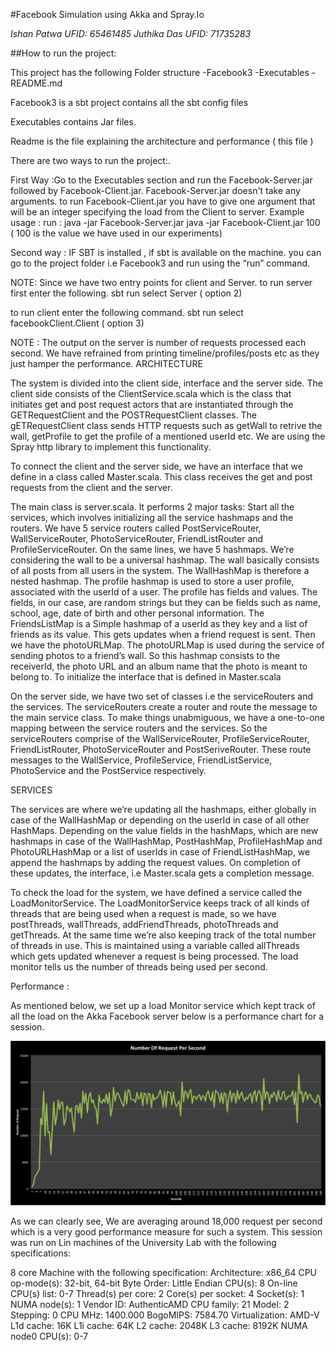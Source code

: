 
#Facebook Simulation using Akka and Spray.Io

*Ishan Patwa UFID: 65461485*
*Juthika Das UFID: 71735283*


##How to run the project:



This project has the following Folder structure 
-Facebook3
-Executables
-README.md


Facebook3 is a sbt project contains all the sbt config files

Executables contains Jar files.


Readme is the file explaining the architecture and performance ( this file )


There are two ways to run the project:.

First Way :Go to the Executables section and run the Facebook-Server.jar followed by Facebook-Client.jar.
Facebook-Server.jar doesn't take any arguments. to run Facebook-Client.jar you have to give one argument that will be an integer specifying the load  from the Client to server.
Example usage :
run : java -jar Facebook-Server.jar 
java -jar Facebook-Client.jar 100 ( 100 is the value we have used in our experiments)


Second way :  IF SBT is installed , if sbt is available on the machine. you can go to the project folder i.e Facebook3 and run using the “run” command.

NOTE: Since we have two entry points for client and Server.
to run server first enter the following.
sbt 
run 
select Server ( option 2)

to run client enter the following command.
sbt 
run 
select facebookClient.Client ( option 3)
 


NOTE : The output on the server is number of requests processed each second. 
We have refrained from printing timeline/profiles/posts etc as they just hamper the performance.
ARCHITECTURE

The system is divided into the client side, interface and the server side. The client side consists of the ClientService.scala which is the class that initiates get and post request actors that are instantiated through the GETRequestClient and the POSTRequestClient classes. The gETRequestClient class sends HTTP requests such as getWall to retrive the wall, getProfile to get the profile of a mentioned userId etc. We are using the Spray http library to implement this functionality. 

To connect the client and the server side, we have an interface that we define in a class called Master.scala. This class receives the get and post requests from the client and the server. 

The main class is server.scala. It performs 2 major tasks:
Start all the services, which involves initializing all the service hashmaps and the routers. We have 5 service routers called PostServiceRouter, WallServiceRouter, PhotoServiceRouter, FriendListRouter and ProfileServiceRouter. On the same lines, we have 5 hashmaps. 
We’re considering the wall to be a universal hashmap. The wall basically consists of all posts from all users in the system. The WallHashMap is therefore a nested hashmap. 
The profile hashmap is used to store a user profile, associated with the userId of a user. The profile has fields and values. The fields, in our case, are random strings but they can be fields such as name, school, age, date of birth and other personal information.
 The FriendsListMap is a Simple hashmap of a userId as they key and a list of friends as its value. This gets updates when a friend request is sent. 
Then we have the photoURLMap. The photoURLMap is used during the service of sending photos to a friend’s wall. So this hashmap consists to the receiverId, the photo URL and an album name that the photo is meant to belong to.
To initialize the interface that is defined in Master.scala

On the server side, we have two set of classes i.e the serviceRouters and the services. The serviceRouters create a router and route the message to the main service class. To make things unabmiguous, we have a one-to-one mapping between the service routers and the services. So the serviceRouters comprise of the WallServiceRouter, ProfileServiceRouter, FriendListRouter, PhotoServiceRouter and PostSeriveRouter. These route messages to the WallService, ProfileService, FriendListService, PhotoService and the PostService respectively. 


SERVICES

The services are where we’re updating all the hashmaps, either globally in case of the WallHashMap or depending on the userId in case of all other HashMaps. Depending on the value fields in the hashMaps, which are new hashmaps in case of the WallHashMap, PostHashMap, ProfileHashMap and PhotoURLHashMap or a list of userIds in case of FriendListHashMap, we append the hashmaps by adding the request values. On completion of these updates, the interface, i.e Master.scala gets a completion message. 

To check the load for the system, we have defined a service called the LoadMonitorService. The LoadMonitorService keeps track of all kinds of threads that are being used when a request is made, so we have postThreads, wallThreads, addFriendThreads, photoThreads and getThreads. At the same time we’re also keeping track of the total number of threads in use. This is maintained using a variable called allThreads which gets updated whenever a request is being processed. The load monitor tells us the number of threads being used per second. 


Performance :

As mentioned below, we set up a load Monitor service which kept track of all the load on the Akka Facebook server  below is a performance chart for  a session. 

![Request Rate](resources/Untitled.png?raw=true "Title")

As we can clearly see, We are averaging around 18,000 request per second which is a very good performance measure for such a system. This session was run on Lin machines of the University Lab with the following specifications:

8 core Machine with the following specification:
Architecture:          x86_64
CPU op-mode(s):        32-bit, 64-bit
Byte Order:            Little Endian
CPU(s):                8
On-line CPU(s) list:   0-7
Thread(s) per core:    2
Core(s) per socket:    4
Socket(s):             1
NUMA node(s):          1
Vendor ID:             AuthenticAMD
CPU family:            21
Model:                 2
Stepping:              0
CPU MHz:               1400.000
BogoMIPS:              7584.70
Virtualization:        AMD-V
L1d cache:             16K
L1i cache:             64K
L2 cache:              2048K
L3 cache:              8192K
NUMA node0 CPU(s):     0-7
